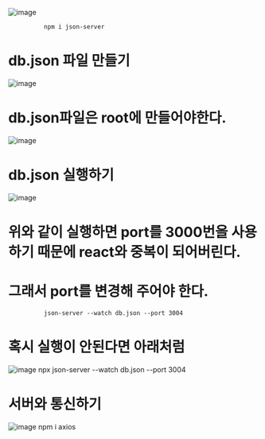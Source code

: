 ![image](https://github.com/1004minjeong/react_basic/assets/129016976/ea28bb04-fe82-458d-b286-e2584b12fc09)

              npm i json-server
       
# db.json 파일 만들기
![image](https://github.com/1004minjeong/react_basic/assets/129016976/fd12fd23-f507-4e55-bb51-df92da164c1b)

# db.json파일은 root에 만들어야한다.
![image](https://github.com/1004minjeong/react_basic/assets/129016976/1b4d1700-eb7a-418c-bbee-268cb9eb34d9)

# db.json 실행하기
![image](https://github.com/1004minjeong/react_basic/assets/129016976/ec011867-548c-40f8-aa5c-52146f02b742)

# 위와 같이 실행하면 port를 3000번을 사용하기 때문에 react와 중복이 되어버린다.
# 그래서 port를 변경해 주어야 한다.
              json-server --watch db.json --port 3004
# 혹시 실행이 안된다면 아래처럼
![image](https://github.com/1004minjeong/react_basic/assets/129016976/ecf8ca16-29c0-4f50-a300-5a28b26a0254)
              npx json-server --watch db.json --port 3004
# 서버와 통신하기
![image](https://github.com/1004minjeong/react_basic/assets/129016976/4087e622-47dd-41cc-8032-1de45cb7fc6c)
               npm i axios


